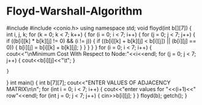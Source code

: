 # Floyd-Warshall-Algorithm

#include <iostream>
#include <conio.h>
using namespace std;
void floyd(int b[][7])
{
    int i, j, k;
    for (k = 0; k < 7; k++)
    {
        for (i = 0; i < 7; i++)
        {
            for (j = 0; j < 7; j++)
            {
                if ((b[i][k] * b[k][j] != 0) && (i != j))
                {
                    if ((b[i][k] + b[k][j] < b[i][j]) || (b[i][j] == 0))
                    {
                        b[i][j] = b[i][k] + b[k][j];
                    }
                }
            }
        }
    }
    for (i = 0; i < 7; i++)
    {
        cout<<"\nMinimum Cost With Respect to Node:"<<i<<endl;
        for (j = 0; j < 7; j++)
        {
            cout<<b[i][j]<<"\t";
        }
 
    }
}
int main()
{
    int b[7][7];
    cout<<"ENTER VALUES OF ADJACENCY MATRIX\n\n";
    for (int i = 0; i < 7; i++)
    {
        cout<<"enter values for "<<(i+1)<<" row"<<endl;
        for (int j = 0; j < 7; j++)
        {
            cin>>b[i][j];
        }
    }
    floyd(b);
    getch();
}
